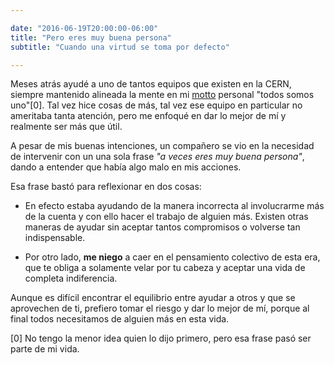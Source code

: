 ```yaml
---

date: "2016-06-19T20:00:00-06:00"
title: "Pero eres muy buena persona"
subtitle: "Cuando una virtud se toma por defecto"

---
```

<!--more-->

Meses atrás ayudé a uno de tantos equipos que existen en la CERN, siempre
mantenido alineada la mente en mi [motto](https://en.wikipedia.org/wiki/Motto)
personal "todos somos uno"[0]. Tal vez hice cosas de más, tal vez ese equipo en
particular no ameritaba tanta atención, pero me enfoqué en dar lo mejor de mí y
realmente ser más que útil.

A pesar de mis buenas intenciones, un compañero se vio en la necesidad de
intervenir con un una sola frase *"a veces eres muy buena persona"*, dando a
entender que había algo malo en mis acciones.

Esa frase bastó para reflexionar en dos cosas:

- En efecto estaba ayudando de la manera incorrecta al involucrarme más de la
cuenta y con ello hacer el trabajo de alguien más. Existen otras maneras de
ayudar sin aceptar tantos compromisos o volverse tan indispensable.

- Por otro lado, **me niego** a caer en el pensamiento colectivo de esta era,
que  te obliga a solamente velar por tu cabeza y aceptar una vida de completa
indiferencia.

Aunque es difícil encontrar el equilibrio entre ayudar a otros y que se
aprovechen de ti, prefiero tomar el riesgo y dar lo mejor de mí, porque al final
todos necesitamos de alguien más en esta vida.  

[0] No tengo la menor idea quien lo dijo primero, pero esa frase pasó ser parte
de mi vida.
